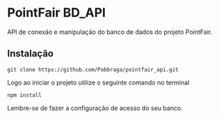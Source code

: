 # PointFair BD_API

API de conexão e manipulação do banco de dados do projeto PointFair.

## Instalação
```
git clone https://github.com/Pabbraga/pointfair_api.git
```

Logo ao iniciar o projeto utilize o seguinte comando no terminal

```
npm install
```

<div>Lembre-se de fazer a configuração de acesso do seu banco.</div>
